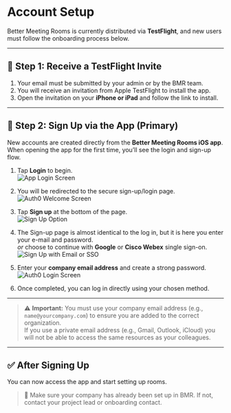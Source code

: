# Account Setup

Better Meeting Rooms is currently distributed via **TestFlight**, and new users must follow the onboarding process below.

---

## 🔑 Step 1: Receive a TestFlight Invite

1. Your email must be submitted by your admin or by the BMR team.  
2. You will receive an invitation from Apple TestFlight to install the app.  
3. Open the invitation on your **iPhone or iPad** and follow the link to install.  

---

## 📱 Step 2: Sign Up via the App (Primary)

New accounts are created directly from the **Better Meeting Rooms iOS app**.  
When opening the app for the first time, you’ll see the login and sign-up flow.

1. Tap **Login** to begin.  
   ![App Login Screen](/img/account-setup/Account-setup-app-1.png)

2. You will be redirected to the secure sign-up/login page.  
   ![Auth0 Welcome Screen](/img/account-setup/Account-setup-app-2.png)

3. Tap **Sign up** at the bottom of the page.  
   ![Sign Up Option](/img/account-setup/Account-setup-app-3.png)

4. The Sign-up page is almost identical to the log in, but it is here you enter your e-mail and password.  
   *or* choose to continue with **Google** or **Cisco Webex** single sign-on.  
   ![Sign Up with Email or SSO](/img/account-setup/Account-setup-app-4.png)

5. Enter your **company email address** and create a strong password.  
   ![Auth0 Login Screen](/img/account-setup/Account-setup-app-5.png)

6. Once completed, you can log in directly using your chosen method.  

---

> ⚠️ **Important:** You must use your company email address (e.g., `name@yourcompany.com`) to ensure you are added to the correct organization.  
> If you use a private email address (e.g., Gmail, Outlook, iCloud) you will not be able to access the same resources as your colleagues. 

---

## ✅ After Signing Up

You can now access the app and start setting up rooms.  

> 📌 Make sure your company has already been set up in BMR. If not, contact your project lead or onboarding contact.
